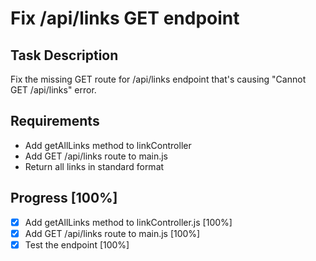 # Fix /api/links GET endpoint

## Task Description
Fix the missing GET route for /api/links endpoint that's causing "Cannot GET /api/links" error.

## Requirements
- Add getAllLinks method to linkController
- Add GET /api/links route to main.js
- Return all links in standard format

## Progress [100%]
- [x] Add getAllLinks method to linkController.js [100%]
- [x] Add GET /api/links route to main.js [100%]
- [x] Test the endpoint [100%]
